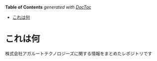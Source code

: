 <!-- START doctoc generated TOC please keep comment here to allow auto update -->
<!-- DON'T EDIT THIS SECTION, INSTEAD RE-RUN doctoc TO UPDATE -->
**Table of Contents**  *generated with [DocToc](https://github.com/thlorenz/doctoc)*

- [これは何](#%E3%81%93%E3%82%8C%E3%81%AF%E4%BD%95)

<!-- END doctoc generated TOC please keep comment here to allow auto update -->

# これは何
株式会社アガルートテクノロジーズに関する情報をまとめたレポジトリです
